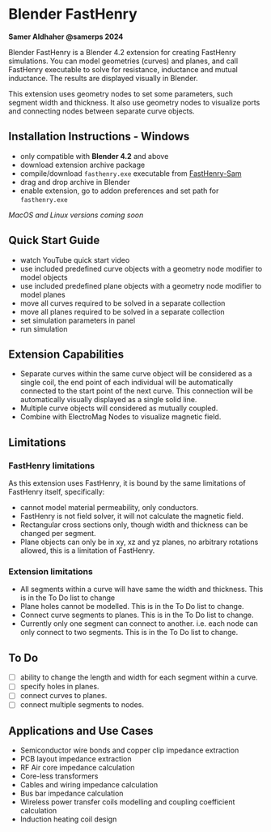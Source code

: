# Blender FastHenry    

**Samer Aldhaher @samerps 2024**

Blender FastHenry is a Blender 4.2 extension for creating FastHenry simulations. You can model geometries (curves) and planes, and call FastHenry executable to solve for resistance, inductance and mutual inductance. The results are displayed visually in Blender.

This extension uses geometry nodes to set some parameters, such segment width and thickness. It also use geometry nodes to visualize ports and connecting nodes between separate curve objects. 

## Installation Instructions - Windows 
- only compatible with **Blender 4.2** and above
- download extension archive package
- compile/download `fasthenry.exe` executable from [FastHenry-Sam](https://github.com/samerps/FastHenry2-Sam)
- drag and drop archive in Blender
- enable extension, go to addon preferences and set path for `fasthenry.exe` 

*MacOS and Linux versions coming soon*

## Quick Start Guide

- watch YouTube quick start video
- use included predefined curve objects with a geometry node modifier to model objects
- use included predefined plane objects with a geometry node modifier to model planes
- move all curves required to be solved in a separate collection
- move all planes required to be solved in a separate collection
- set simulation parameters in panel
- run simulation 

## Extension Capabilities 

- Separate curves within the same curve object will be considered as a single coil, the end point of each individual will be automatically  connected to the start point of the next curve. This connection will be automatically visually displayed as a single solid line. 
- Multiple curve objects will considered as mutually coupled. 
- Combine with ElectroMag Nodes to visualize magnetic field.

## Limitations

### FastHenry limitations
As this extension uses FastHenry, it is bound by the same limitations of FastHenry itself, specifically:
- cannot model material permeability, only conductors.
- FastHenry is not field solver, it will not calculate the magnetic field.
- Rectangular cross sections only, though width and thickness can be changed per segment.
- Plane objects can only be in xy, xz and yz planes, no arbitrary rotations allowed, this is a limitation of FastHenry.

### Extension limitations

- All segments within a curve will have same the width and thickness. This is in the To Do list to change
- Plane holes cannot be modelled. This is in the To Do list to change.
- Connect curve segments to planes. This is in the To Do list to change.
- Currently only one segment can connect to another. i.e. each node can only connect to two segments. This is in the To Do list to change.    

## To Do
- [ ] ability to change the length and width for each segment within a curve. 
- [ ] specify holes in planes. 
- [ ] connect curves to planes.
- [ ] connect multiple segments to nodes.

## Applications and Use Cases
- Semiconductor wire bonds and copper clip impedance extraction
- PCB layout impedance extraction
- RF Air core impedance calculation
- Core-less transformers
- Cables and wiring impedance calculation
- Bus bar impedance calculation
- Wireless power transfer coils modelling and coupling coefficient calculation  
- Induction heating coil design
